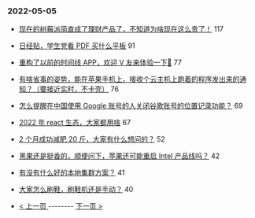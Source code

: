 ### 2022-05-05 
- [现在的树莓派简直成了理财产品了，不知道为啥现在这么贵了！](https://www.v2ex.com/t/850870) 117
- [日经贴，学生党看 PDF 买什么平板](https://www.v2ex.com/t/850811) 91
- [重构了以前的时间线 APP，欢迎 V 友来体验一下🥳](https://www.v2ex.com/t/850878) 77
- [有啥省事的姿势，能在苹果手机上，接收个云主机上跑着的程序发出来的通知？（要接近实时，不卡壳）](https://www.v2ex.com/t/850826) 76
- [怎么提醒在中国使用 Google 账号的人关闭谷歌账号的位置记录功能？](https://www.v2ex.com/t/850919) 69
- [2022 年 react 生态，大家都用啥](https://www.v2ex.com/t/850921) 67
- [2 个月成功减肥 20 斤，大家有什么想问的？](https://www.v2ex.com/t/850939) 52
- [黑果还是挺香的，顺便问下，苹果还可能重启 Intel 产品线吗？](https://www.v2ex.com/t/850958) 42
- [有没有什么好的本地集群方案？](https://www.v2ex.com/t/850838) 41
- [大家怎么刷鞋，刷鞋机还是手动？](https://www.v2ex.com/t/850877) 40 

- [ < 上一页 ](https://github.com/able8/v2ex-hot-record/blob/master/2022-05-04.md) -------- [ 下一页 > ](https://github.com/able8/v2ex-hot-record/blob/master/2022-05-06.md)
